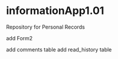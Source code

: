 # informationApp1.01
Repository for Personal Records

add Form2

add comments table
add read_history table 
